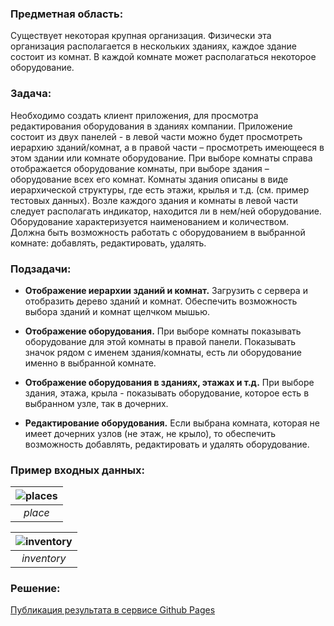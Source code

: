 ### Предметная область:

Существует некоторая крупная организация.
Физически эта организация располагается в нескольких зданиях, каждое здание состоит из комнат.
В каждой комнате может располагаться некоторое оборудование.


### Задача:

Необходимо создать клиент приложения, для просмотра редактирования оборудования в зданиях компании.
Приложение состоит из двух панелей - в левой части можно будет просмотреть иерархию зданий/комнат, а в
правой части – просмотреть имеющееся в этом здании или комнате оборудование. При выборе комнаты
справа отображается оборудование комнаты, при выборе здания – оборудование всех его комнат. Комнаты
здания описаны в виде иерархической структуры, где есть этажи, крылья и т.д. (см. пример тестовых данных).
Возле каждого здания и комнаты в левой части следует располагать индикатор, находится ли в нем/ней
оборудование.
Оборудование характеризуется наименованием и количеством. Должна быть возможность работать с
оборудованием в выбранной комнате: добавлять, редактировать, удалять.


### Подзадачи: 
+ **Отображение иерархии зданий и комнат.** Загрузить с сервера и отобразить дерево зданий и комнат.
Обеспечить возможность выбора зданий и комнат щелчком мышью.

+ **Отображение оборудования.** При выборе комнаты показывать оборудование для этой комнаты в
правой панели. Показывать значок рядом с именем здания/комнаты, есть ли оборудование именно в
выбранной комнате.

+ **Отображение оборудования в зданиях, этажах и т.д.** При выборе здания, этажа, крыла - показывать
оборудование, которое есть в выбранном узле, так в дочерних.

+ **Редактирование оборудования.** Если выбрана комната, которая не имеет дочерних узлов (не этаж, не
крыло), то обеспечить возможность добавлять, редактировать и удалять оборудование.

### Пример входных данных: 
| ![places](https://user-images.githubusercontent.com/70073003/103302424-aac87f80-4a14-11eb-8e07-cf512107cf6b.jpg) | 
|:--:| 
| *place* |

| ![inventory](https://user-images.githubusercontent.com/70073003/103302966-e7e14180-4a15-11eb-9f27-d99712130da8.jpg) |
|:--:| 
| *inventory* |


### Решение: 
[Публикация результата в сервисе Github Pages](https://ivanpeleshok.github.io/docsvision-db-task/database)
